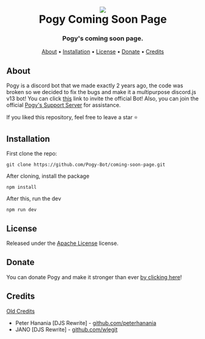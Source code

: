 <h1 align="center">
 <br>
  <a href="https://github.com/peterhanania"><img src="https://pogy.xyz/thumbnail.png"></a>
  <br>
  Pogy Coming Soon Page
 <br>
</h1>

<h3 align=center>Pogy's coming soon page.</h3>


</div>

<p align="center">
  <a href="#about">About</a>
  •
  <a href="#installation">Installation</a>
  •
  <a href="#license">License</a>
  •
  <a href="#donate">Donate</a>
  •
  <a href="#credits">Credits</a>
</p>

## About

Pogy is a discord bot that we made exactly 2 years ago, the code was broken so we decided to fix the bugs and make it a multipurpose discord.js v13 bot! You can click [this](https://pogy.xyz/invite) link to invite the official Bot! Also, you can join the official [Pogy's Support Server](https://pogy.xyz/support) for assistance.

If you liked this repository, feel free to leave a star ⭐



## Installation

First clone the repo:

```
git clone https://github.com/Pogy-Bot/coming-soon-page.git
```

After cloning, install the package

```
npm install
```

After this, run the dev

```
npm run dev
```


## License

Released under the [Apache License](http://www.apache.org/licenses/LICENSE-2.0) license.

## Donate

You can donate Pogy and make it stronger than ever [by clicking here](https://paypal.me/pogybot)!

## Credits
[Old Credits](https://github.com/peterhanania/pogy#credits)
- Peter Hanania [DJS Rewrite] - [github.com/peterhanania](github.com/peterhanania)
- JANO [DJS Rewrite] - [github.com/wlegit](github.com/wlegit)